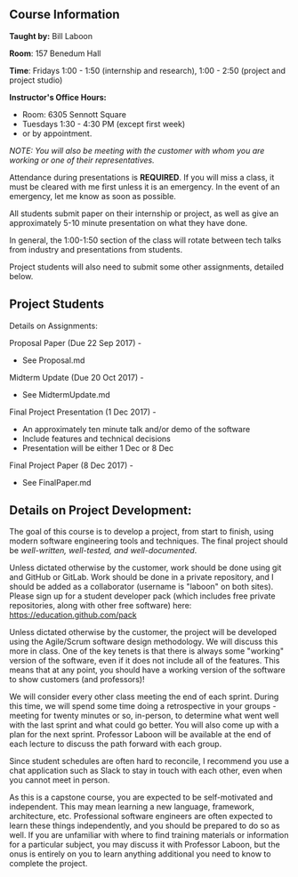 ## Course Information

**Taught by:** Bill Laboon

**Room**: 157 Benedum Hall

**Time**: Fridays 1:00 - 1:50 (internship and research), 1:00 - 2:50 (project and project studio)

**Instructor's Office Hours:**
  * Room: 6305 Sennott Square
  * Tuesdays 1:30 - 4:30 PM (except first week)
  * or by appointment.

_NOTE: You will also be meeting with the customer with whom you are working or one of their representatives._

Attendance during presentations is **REQUIRED**.  If you will miss a class, it must be cleared with me first unless it is an emergency.  In the event of an emergency, let me know as soon as possible.

All students submit paper on their internship or project, as well as give an approximately 5-10 minute presentation on what they have done.  

In general, the 1:00-1:50 section of the class will rotate between tech talks from industry and presentations from students.

Project students will also need to submit some other assignments, detailed below.

## Project Students

Details on Assignments:

Proposal Paper (Due 22 Sep 2017) -
  * See Proposal.md

Midterm Update (Due 20 Oct 2017) - 
  * See MidtermUpdate.md

Final Project Presentation (1 Dec 2017) -
  * An approximately ten minute talk and/or demo of the software
  * Include features and technical decisions
  * Presentation will be either 1 Dec or 8 Dec
  
Final Project Paper (8 Dec 2017) - 
  * See FinalPaper.md
  
## Details on Project Development:

The goal of this course is to develop a project, from start to finish, using modern software engineering tools and techniques.  The final project should be _well-written, well-tested, and well-documented_.  

Unless dictated otherwise by the customer, work should be done using git and GitHub or GitLab.  Work should be done in a private repository, and I should be added as a collaborator (username is "laboon" on both sites).  Please sign up for a student developer pack (which includes free private repositories, along with other free software) here: https://education.github.com/pack

Unless dictated otherwise by the customer, the project will be developed using the Agile/Scrum software design methodology.  We will discuss this more in class.  One of the key tenets is that there is always some "working" version of the software, even if it does not include all of the features.  This means that at any point, you should have a working version of the software to show customers (and professors)!

We will consider every other class meeting the end of each sprint.  During this time, we will spend some time doing a retrospective in your groups - meeting for twenty minutes or so, in-person, to determine what went well with the last sprint and what could go better.  You will also come up with a plan for the next sprint.  Professor Laboon will be available at the end of each lecture to discuss the path forward with each group.

Since student schedules are often hard to reconcile, I recommend you use a chat application such as Slack to stay in touch with each other, even when you cannot meet in person.

As this is a capstone course, you are expected to be self-motivated and independent.  This may mean learning a new language, framework, architecture, etc.  Professional software engineers are often expected to learn these things independently, and you should be prepared to do so as well.  If you are unfamiliar with where to find training materials or information for a particular subject, you may discuss it with Professor Laboon, but the onus is entirely on you to learn anything additional you need to know to complete the project.
